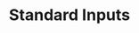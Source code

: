---
title: Standard Inputs
weight: 64
description: 'Nesta seção, você vai encontrar tudo sobre Standard Inputs.'
---